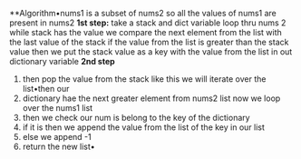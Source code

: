 **Algorithm•nums1 is a subset of nums2 so all the values of nums1 are present in nums2
**1st step:**
take a stack and dict variable
loop thru nums 2
while stack has the value we compare the next element from the list with the last value of the stack if the value from the list is greater than the stack value
then we put the stack value as a key with the value from the list in out dictionary variable
**2nd step**
1. then pop the value from the stack like this we will iterate over the list•then our
2. dictionary hae the next greater element from nums2 list now we loop over the nums1 list
3. then we check our num is belong to the key of the dictionary
4. if it is then we append the value from the list of the key in our list
5. else we append -1
6. return the new list•